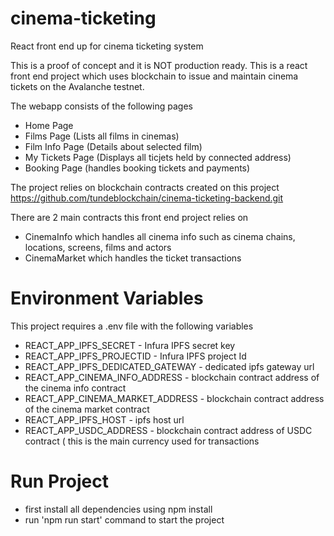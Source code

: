 # cinema-ticketing
 React front end up for cinema ticketing system
 
This is a proof of concept and it is NOT production ready.
This is a react front end project which uses blockchain to issue and maintain cinema tickets on the Avalanche testnet.

The webapp consists of the following pages
- Home Page
- Films Page (Lists all films in cinemas)
- Film Info Page (Details about selected film)
- My Tickets Page (Displays all ticjets held by connected address)
- Booking Page (handles booking tickets and payments)

The project relies on blockchain contracts created on this project
https://github.com/tundeblockchain/cinema-ticketing-backend.git

There are 2 main contracts this front end project relies on
-  CinemaInfo which handles all cinema info such as cinema chains, locations, screens, films and actors
-  CinemaMarket which handles the ticket transactions

# Environment Variables
This project requires a .env file with the following variables
- REACT_APP_IPFS_SECRET - Infura IPFS secret key
- REACT_APP_IPFS_PROJECTID - Infura IPFS project Id
- REACT_APP_IPFS_DEDICATED_GATEWAY - dedicated ipfs gateway url
- REACT_APP_CINEMA_INFO_ADDRESS - blockchain contract address of the cinema info contract
- REACT_APP_CINEMA_MARKET_ADDRESS - blockchain contract address of the cinema market contract
- REACT_APP_IPFS_HOST - ipfs host url
- REACT_APP_USDC_ADDRESS - blockchain contract address of USDC contract ( this is the main currency used for transactions

# Run Project
- first install all dependencies using npm install
- run 'npm run start' command to start the project
